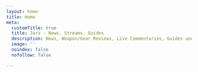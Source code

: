 ```yaml
---
layout: home
title: Home
meta:
  customTitle: true
  title: Jarv - News. Streams. Guides
  description: News, Weapon/Gear Reviews, Live Commentaries, Guides and more!
  image: ''
  noindex: false
  nofollow: false

---
```

